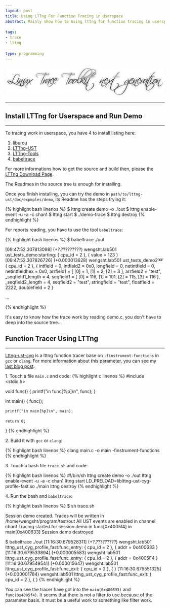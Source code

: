 ```yaml
--- 
layout: post
title: Using LTTng For Function Tracing in Userspace
abstract: Mainly show how to using lttng for function tracing in userspace, beginning with a short introduce how to install lttng and use it. 

tags: 
- trace
- lttng

type: programming
---
```


![](/file/image/lttng/lttng.png)

<hr/>

## Install LTTng for Userspace and Run Demo ##

<hr/>

To tracing work in userspace, you have 4 to install listing here:
1. [liburcu](http://git.lttng.org/?p=userspace-rcu.git;a=summary)
1. [LTTng-UST](http://git.lttng.org/?p=userspace-rcu.git;a=summary)
1. [LTTng-Tools](http://git.lttng.org/?p=lttng-tools.git)
1. [babeltrace](http://git.lttng.org/?p=userspace-rcu.git;a=summary)

For more informations how to get the source and build then, please the [LTTng Download Page](http://lttng.org/download).

The Readmes in the source tree is enough for installing.

Once you finish installing, you can try the demo in `path/to/lttng-ust/doc/expmples/demo`, its Readme has the steps trying it:

{% highlight bash linenos %}
$ lttng create demo -o ./out
$ lttng enable-event -u -a -c chan1
$ lttng start
$ ./demo-trace
$ lttng destroy
{% endhighlight %}

For reports reading, you have to use the tool `babeltrace`:

{% highlight bash linenos %}
$ babeltrace ./out

[09:47:52.307813098] (+?.?????????) wengsht.lab501 ust_tests_demo:starting: { cpu_id = 2 }, { value = 123 }
[09:47:52.307826726] (+0.000013628) wengsht.lab501 ust_tests_demo2:loop: { cpu_id = 2 }, { intfield = 0, intfield2 = 0x0, longfield = 0, netintfield = 0, netintfieldhex = 0x0, arrfield1 = [ [0] = 1, [1] = 2, [2] = 3 ], arrfield2 = "test", _seqfield1_length = 4, seqfield1 = [ [0] = 116, [1] = 101, [2] = 115, [3] = 116 ], _seqfield2_length = 4, seqfield2 = "test", stringfield = "test", floatfield = 2222, doublefield = 2 }

...

{% endhighlight %}

It's easy to know how the trace work by reading demo.c, you don't have to deep into the source tree...

## Function Tracer Using LTTng ##
<hr/>

[Lttng-ust-cyg](http://lttng.org/files/doc/man-pages/man3/lttng-ust-cyg-profile.3.html) is a lttng function tracer base on `-finstrument-functions` in `gcc` or `clang`. For more information about this parameter, you can see my [last blog post](http://wengsht.github.io/2014/03/16/Function%2BTracer%2BUsing%2Bclang%2B%2B%2B--%2Bapplication%2Band%2Bprinciple.html).

1\. Touch a file `main.c` and code:
{% highlight c linenos %}
#include <stdio.h>

void func() {
    printf("in func[%p]\n", func);
}

int main() {
    func();
    
    printf("in main[%p]\n", main);
            
    return 0;
}
{% endhighlight %}

2\. Build it with `gcc` or `clang`:

{% highlight bash linenos %}
clang main.c -o main -finstrument-functions
{% endhighlight %}


3\. Touch a bash file `trace.sh` and code:

{% highlight bash linenos %}
#!/bin/sh
lttng create demo -o ./out
lttng enable-event -u -a -c chan1
lttng start
LD_PRELOAD=liblttng-ust-cyg-profile-fast.so ./main
lttng destroy
{% endhighlight %}

4\. Run the bash and `babeltrace`:

{% highlight bash linenos %}
$ sh trace.sh

Session demo created.
Traces will be written in /home/wengsht/program/test/out
All UST events are enabled in channel chan1
Tracing started for session demo
in func[0x4005f4]
in main[0x400633]
Session demo destroyed

$ babeltrace ./out
[11:16:30.679528311] (+?.?????????) wengsht.lab501 lttng_ust_cyg_profile_fast:func_entry: { cpu_id = 2 }, { addr = 0x400633 }
[11:16:30.679533894] (+0.000005583) wengsht.lab501 lttng_ust_cyg_profile_fast:func_entry: { cpu_id = 2 }, { addr = 0x4005F4 }
[11:16:30.679549541] (+0.000015647) wengsht.lab501 lttng_ust_cyg_profile_fast:func_exit: { cpu_id = 2 }, { }
[11:16:30.679551325] (+0.000001784) wengsht.lab501 lttng_ust_cyg_profile_fast:func_exit: { cpu_id = 2 }, { }
{% endhighlight %}

You can see the tracer have got into the `main(0x400633)` and `func(0x4005f4)`. It seems that there is not a filter to use because of the parameter basis. It must be a useful work to something like filter work. 
